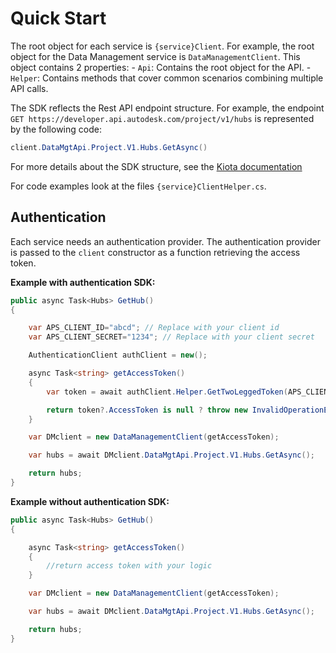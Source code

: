 # Quick Start

The root object for each service is `{service}Client`. For example, the root object for the Data Management service is `DataManagementClient`.
This object contains 2 properties:
    - `Api`: Contains the root object for the API.
    - `Helper`: Contains methods that cover common scenarios combining multiple API calls.

The SDK reflects the Rest API endpoint structure. For example, the endpoint `GET https://developer.api.autodesk.com/project/v1/hubs` is represented by the following code:

````csharp
client.DataMgtApi.Project.V1.Hubs.GetAsync()
````

For more details about the SDK structure, see the [Kiota documentation](https://learn.microsoft.com/en-us/openapi/kiota/request-builders)

For code examples look at the files `{service}ClientHelper.cs`.

## Authentication

Each service needs an authentication provider. The authentication provider is passed to the `client` constructor as a function retrieving the access token.

**Example with authentication SDK:**

````csharp
public async Task<Hubs> GetHub()
{

    var APS_CLIENT_ID="abcd"; // Replace with your client id
    var APS_CLIENT_SECRET="1234"; // Replace with your client secret

    AuthenticationClient authClient = new();

    async Task<string> getAccessToken()
    {
        var token = await authClient.Helper.GetTwoLeggedToken(APS_CLIENT_ID, APS_CLIENT_SECRET, [ AuthenticationScope.DataRead]);

        return token?.AccessToken is null ? throw new InvalidOperationException() : token.AccessToken;
    }

    var DMclient = new DataManagementClient(getAccessToken);

    var hubs = await DMclient.DataMgtApi.Project.V1.Hubs.GetAsync();

    return hubs;
}
````

**Example without authentication SDK:**

````csharp
public async Task<Hubs> GetHub()
{

    async Task<string> getAccessToken()
    {
        //return access token with your logic
    }

    var DMclient = new DataManagementClient(getAccessToken);

    var hubs = await DMclient.DataMgtApi.Project.V1.Hubs.GetAsync();

    return hubs;
}
````
